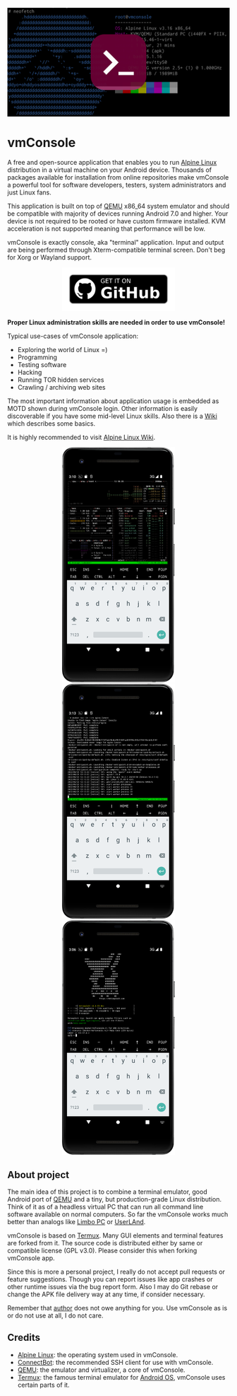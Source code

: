 ![](./images/banner.png)

# vmConsole

A free and open-source application that enables you to run [Alpine Linux]
distribution in a virtual machine on your Android device. Thousands of packages
available for installation from online repositories make vmConsole a powerful
tool for software developers, testers, system administrators and just Linux
fans.

This application is built on top of [QEMU] x86_64 system emulator and should
be compatible with majority of devices running Android 7.0 and higher. Your
device is not required to be rooted or have custom firmware installed. KVM
acceleration is not supported meaning that performance will be low.

vmConsole is exactly console, aka "terminal" application. Input and output are
being performed through Xterm-compatible terminal screen. Don't beg for Xorg
or Wayland support.

<p align="center">
  <a href="https://github.com/sylirre/vmConsole/releases/latest">
    <img src="docs/files/get-it-on-github.png" width="256px">
  </a>
</p>

**Proper Linux administration skills are needed in order to use vmConsole!**

Typical use-cases of vmConsole application:

- Exploring the world of Linux =)
- Programming
- Testing software
- Hacking
- Running TOR hidden services
- Crawling / archiving web sites

The most important information about application usage is embedded as MOTD
shown during vmConsole login. Other information is easily discoverable if
you have some mid-level Linux skills. Also there is a [Wiki] which describes
some basics.

It is highly recommended to visit [Alpine Linux Wiki].

<p align="center">
  <img src="docs/files/demo_btop.png" width="256px">
  <img src="docs/files/demo_docker.png" width="256px">
  <img src="docs/files/demo_metasploit.png" width="256px">
</p>

## About project

The main idea of this project is to combine a terminal emulator, good Android
port of [QEMU] and a tiny, but production-grade Linux distribution. Think of
it as of a headless virtual PC that can run all command line software available
on normal computers. So far the vmConsole works much better than analogs like
[Limbo PC] or [UserLAnd].

vmConsole is based on [Termux]. Many GUI elements and terminal features are
forked from it. The source code is distributed either by same or compatible
license (GPL v3.0). Please consider this when forking vmConsole app.

Since this is more a personal project, I really do not accept pull requests or
feature suggestions. Though you can report issues like app crashes or other
runtime issues via the bug report form. Also I may do Git rebase or change the
APK file delivery way at any time, if consider necessary.

Remember that [author] does not owe anything for you. Use vmConsole as is or
do not use at all, I do not care.

## Credits

- [Alpine Linux]: the operating system used in vmConsole.
- [ConnectBot]: the recommended SSH client for use with vmConsole.
- [QEMU]: the emulator and virtualizer, a core of vmConsole.
- [Termux]: the famous terminal emulator for [Android OS], vmConsole uses
  certain parts of it.

[author]: https://github.com/sylirre
[Android OS]: https://www.android.com
[Alpine Linux]: https://alpinelinux.org
[Alpine Linux Wiki]: https://wiki.alpinelinux.org/wiki/Main_Page
[ConnectBot]: https://github.com/connectbot/connectbot
[Limbo PC]: https://github.com/limboemu/limbo
[QEMU]: https://qemu.org
[Termux]: https://termux.dev
[UserLAnd]: https://github.com/CypherpunkArmory/UserLAnd
[Wiki]: https://github.com/sylirre/vmConsole/wiki
